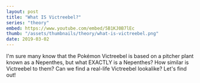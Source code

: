 ```yaml
---
layout: post
title: "What IS Victreebel?"
series: "theory"
embed: https://www.youtube.com/embed/5B1KJ0B7lEc
thumb: "/assets/thumbnails/theory/what-is-victreebel.png"
date: 2019-03-02
---
```


I'm sure many know that the Pokémon Victreebel is based on a pitcher plant known as a Nepenthes, but what EXACTLY is a Nepenthes? How similar is Victreebel to them? Can we find a real-life Victreebel lookalike? Let's find out!
